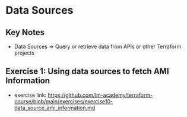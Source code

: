 # Data Sources

## Key Notes
- Data Sources => Query or retrieve data from APIs or other Terraform projects

## Exercise 1: Using data sources to fetch AMI Information
- exercise link: https://github.com/lm-academy/terraform-course/blob/main/exercises/exercise10-data_source_ami_information.md

